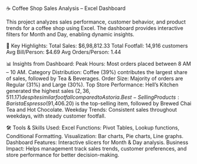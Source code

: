 ☕ Coffee Shop Sales Analysis – Excel Dashboard

This project analyzes sales performance, customer behavior, and product trends for a coffee shop using Excel. The dashboard provides interactive filters for Month and Day, enabling dynamic insights.

🔑 Key Highlights:
Total Sales: $6,98,812.33
Total Footfall: 14,916 customers
Avg Bill/Person: $4.69
Avg Orders/Person: 1.44

📊 Insights from Dashboard:
Peak Hours: Most orders placed between 8 AM – 10 AM.
Category Distribution: Coffee (39%) contributes the largest share of sales, followed by Tea & Beverages.
Order Size: Majority of orders are Regular (31%) and Large (30%).
Top Store Performance: Hell’s Kitchen generated the highest sales ($2,36,511.17) despite similar footfall compared to Astoria.
Best-Selling Products: Barista Espresso ($91,406.20) is the top-selling item, followed by Brewed Chai Tea and Hot Chocolate.
Weekday Trends: Consistent sales throughout weekdays, with steady customer footfall.

🛠 Tools & Skills Used:
Excel Functions: Pivot Tables, Lookup functions, Conditional Formatting.
Visualization: Bar charts, Pie charts, Line graphs.
Dashboard Features: Interactive slicers for Month & Day analysis.
Business Impact: Helps management track sales trends, customer preferences, and store performance for better decision-making.
